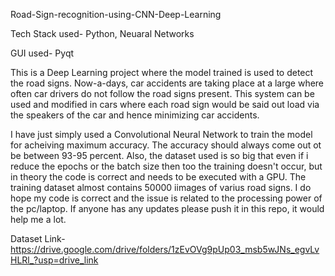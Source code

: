 Road-Sign-recognition-using-CNN-Deep-Learning

Tech Stack used- Python, Neuaral Networks

GUI used- Pyqt

This is a Deep Learning project where the model trained is used to detect the road signs. Now-a-days, car accidents are taking place at a large where often car drivers do not follow the road signs present. This system can be used and modified in cars where each road sign would be said out load via the speakers of the car and hence minimizing car accidents.

I have just simply used a Convolutional Neural Network to train the model for acheiving maximum accuracy. The accuracy should always come out ot be between 93-95 percent. Also, the dataset used is so big that even if i reduce the epochs or the batch size then too the training doesn't occur, but in theory the code is correct and needs to be executed with a GPU. The training dataset almost contains 50000 iimages of varius road signs. I do hope my code is correct and the issue is related to the processing power of the pc/laptop. If anyone has any updates please push it in this repo, it would help me a lot.


Dataset Link-https://drive.google.com/drive/folders/1zEvOVg9pUp03_msb5wJNs_egvLvHLRl_?usp=drive_link
